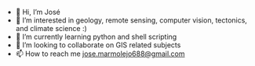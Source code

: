 - 👋 Hi, I’m José
- 👀 I’m interested in geology, remote sensing, computer vision, tectonics, and climate science :)
- 🌱 I’m currently learning python and shell scripting
- 💞️ I’m looking to collaborate on GIS related subjects
- 📫 How to reach me jose.marmolejo688@gmail.com

<!---
jmm688/jmm688 is a ✨ special ✨ repository because its `README.md` (this file) appears on your GitHub profile.
You can click the Preview link to take a look at your changes.
--->
